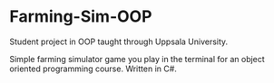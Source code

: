 # Farming-Sim-OOP
Student project in OOP taught through Uppsala University.

Simple farming simulator game you play in the terminal for an object oriented programming course. Written in C#.
